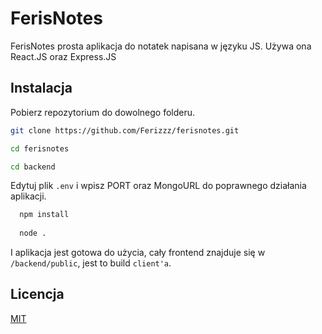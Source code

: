 # FerisNotes

FerisNotes prosta aplikacja do notatek napisana w języku JS. Używa ona React.JS oraz Express.JS

## Instalacja

Pobierz repozytorium do dowolnego folderu.

```bash
git clone https://github.com/Ferizzz/ferisnotes.git

cd ferisnotes

cd backend
```

Edytuj plik `.env` i wpisz PORT oraz MongoURL do poprawnego działania aplikacji.

```bash
  npm install
  
  node .
```

I aplikacja jest gotowa do użycia, cały frontend znajduje się w `/backend/public`, jest to build `client'a`.

## Licencja
[MIT](https://choosealicense.com/licenses/mit/)
